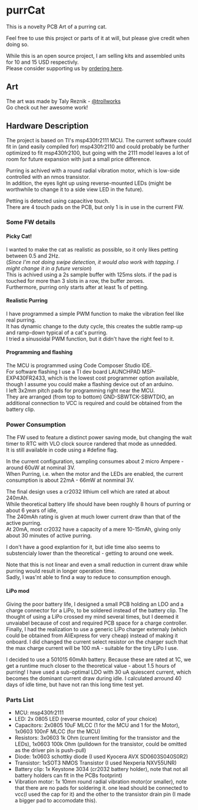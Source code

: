 # **purrCat**

This is a novelty PCB Art of a purring cat.

Feel free to use this project or parts of it at will, but please give credit when doing so.

While this is an open source project, I am selling kits and assembled units for 10 and 15 USD respectivly.  
Please consider supporting us by [ordering here](https://forms.gle/wS7aRQJ3xb9KGsVB8).

## **Art**
The art was made by Taly Reznik - [@trollworks](https://www.instagram.com/trollworks/?fbclid=IwAR2XS3pt9mpKQIKOb-wqeVHk0iGZXp5bulvpvjSy-UH8qeWS0hPnVhlgy5U)  
Go check out her awesome work!

## **Hardware Description**
The project is based on TI's msp430fr2111 MCU. The current software could fit in (and easily compiled for) msp430fr2110 and could probably be further optimized to fit msp430fr2100, but going with the 2111 model leaves a lot of room for future expansion with just a small price difference.  

Purring is achived with a round radial vibration motor, which is low-side controlled with an nmos transistor.  
In addition, the eyes light up using reverse-mounted LEDs (might be worthwhile to change it to a side view LED in the future).  

Petting is detected using capacitive touch.  
There are 4 touch pads on the PCB, but only 1 is in use in the current FW.

### **Some FW details**

#### **Picky Cat!**
I wanted to make the cat as realistic as possible, so it only likes petting between 0.5 and 2Hz.  
(*Since I'm not doing swipe detection, it would also work with tapping. I might change it in a future version*)  
This is achived using a 2s sample buffer with 125ms slots. if the pad is touched for more than 3 slots in a row, the buffer zeroes.  
Furthermore, purring only starts after at least 1s of petting.

#### **Realistic Purring**
I have programmed a simple PWM function to make the vibration feel like real purring.  
It has dynamic change to the duty cycle, this creates the subtle ramp-up and ramp-down typical of a cat's purring.  
I tried a sinusoidal PWM function, but it didn't have the right feel to it.

#### **Programming and flashing**
The MCU is programmed using Code Composer Studio IDE.  
For software flashing I use a TI dev board LAUNCHPAD MSP-EXP430FR2433, which is the lowest cost programmer option available, though I assume you could make a flashing device out of an arduino.  
I left 3x2mm pitch pads for programming right near the MCU.  
They are arranged (from top to bottom) GND-SBWTCK-SBWTDIO, an additional connection to VCC is required and could be obtained from the battery clip.

### **Power Consumption**
The FW used to feature a distinct power saving mode, but changing the wait timer to RTC with VLO clock source randered that mode as unnedded.  
It is still available in code using a #define flag.

In the current configuration, sampling consumes about 2 micro Ampere - around 60uW at nominal 3V.  
When Purring, i.e. when the motor and the LEDs are enabled, the current consumption is about 22mA - 66mW at nonminal 3V.

The final design uses a cr2032 lithium cell which are rated at about 240mAh.  
While theoretical battery life should have been roughly 8 hours of purring or about 6 years of idle,  
The 240mAh rating is given at much lower current draw than that of the active purring.  
At 20mA, most cr2032 have a capacity of a mere 10-15mAh, giving only about 30 minutes of active purring.

I don't have a good explantion for it, but idle time also seems to substencialy lower than the theoretical - getting to around one week.

Note that this is not linear and even a small reduction in current draw while purring would result in longer operation time.  
Sadly, I was'nt able to find a way to reduce to consumption enough.

#### **LiPo mod**
Giving the poor battery life, I designed a small PCB holding an LDO and a charge connector for a LiPo, to be soldered instead of the battery clip.
The thought of using a LiPo crossed my mind several times, but I deemed it unvaiabel because of cost and required PCB space for a charge controller.
Finally, I had the realization to use a generic LiPo charger externaly (which could be obtained from AliExpress for very cheap) instead of making it onboard.
I did changed the current select resistor on the charger such that the max charge current will be 100 mA - suitable for the tiny LiPo I use.

I decided to use a 501015 60mAh battery.
Because these are rated at 1C, we get a runtime much closer to the theoretical value - about 1.5 hours of purring!
I have used a sub-optimal LDO with 30 uA quiescent current, which becomes the dominant current draw during idle.
I calculated arround 40 days of idle time, but have not ran this long time test yet.

### **Parts List**
- MCU: msp430fr2111
- LED: 2x 0805 LED (reverse mounted, color of your choice)
- Capacitors: 2x0805 10uF MLCC (1 for the MCU and 1 for the Motor), 1x0603 100nF MLCC (for the MCU)
- Resistors: 3x0603 1k Ohm (current limiting for the transistor and the LEDs), 1x0603 100k Ohm (pulldown for the transistor, could be omitted as the driver pin is push-pull)
- Diode: 1x0603 schottky diode (I used Kyocera AVX SD0603S040S0R2)
- Transistor: 1xSOT3 NMOS Transistor (I used Nexperia NXV55UNR)
- Battery clip: 1x Keystone 3034 (cr2032 battery holder), note that not all battery holders can fit in the PCBs footprint)
- Vibration motor: 1x 10mm round radial vibration motor(or smaller), note that there are no pads for soldering it. one lead should be connected to vcc(I used the cap for it) and the other to the transistor drain pin (I made a bigger pad to accomodate this).
